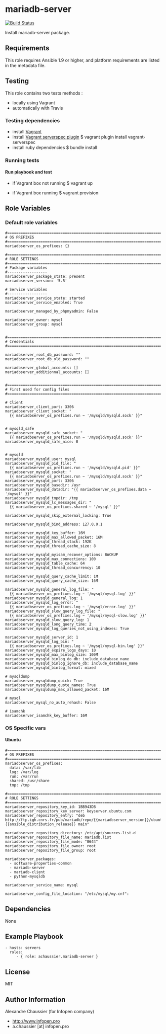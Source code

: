 # mariadb-server

[![Build Status](https://travis-ci.org/infOpen/ansible-role-mariadb-server.svg?branch=master)](https://travis-ci.org/infOpen/ansible-role-mariadb-server)

Install mariadb-server package.

## Requirements

This role requires Ansible 1.9 or higher,
and platform requirements are listed in the metadata file.

## Testing

This role contains two tests methods :
- locally using Vagrant
- automatically with Travis

### Testing dependencies
- install [Vagrant](https://www.vagrantup.com)
- install [Vagrant serverspec plugin](https://github.com/jvoorhis/vagrant-serverspec)
    $ vagrant plugin install vagrant-serverspec
- install ruby dependencies
    $ bundle install

### Running tests

#### Run playbook and test

- if Vagrant box not running
    $ vagrant up

- if Vagrant box running
    $ vagrant provision

## Role Variables

### Default role variables

    #==============================================================================
    # OS PREFIXES
    #==============================================================================
    mariadbserver_os_prefixes: {}
    
    #==============================================================================
    # ROLE SETTINGS
    #==============================================================================
    # Package variables
    #------------------
    mariadbserver_package_state: present
    mariadbserver_version: '5.5'
    
    # Service variables
    #------------------
    mariadbserver_service_state: started
    mariadbserver_service_enabled: True
    
    mariadbserver_managed_by_phpmyadmin: False
    
    mariadbserver_owner: mysql
    mariadbserver_group: mysql
    
    
    #==============================================================================
    # Credentials
    #==============================================================================
    
    mariadbserver_root_db_password: ""
    mariadbserver_root_db_old_password: ""
    
    mariadbserver_global_accounts: []
    mariadbserver_additionnal_accounts: []
    
    
    #==============================================================================
    # First used for config files
    #==============================================================================
    
    # Client
    mariadbserver_client_port: 3306
    mariadbserver_client_socket: "
      {{ mariadbserver_os_prefixes.run ~ '/mysqld/mysqld.sock' }}"
    
    
    # mysqld_safe
    mariadbserver_mysqld_safe_socket: "
      {{ mariadbserver_os_prefixes.run ~ '/mysqld/mysqld.sock' }}"
    mariadbserver_mysqld_safe_nice: 0
    
    
    # mysqld
    mariadbserver_mysqld_user: mysql
    mariadbserver_mysqld_pid_file: "
      {{ mariadbserver_os_prefixes.run ~ '/mysqld/mysqld.pid' }}"
    mariadbserver_mysqld_socket: "
      {{ mariadbserver_os_prefixes.run ~ '/mysqld/mysqld.sock' }}"
    mariadbserver_mysqld_port: 3306
    mariadbserver_mysqld_basedir: /usr
    mariadbserver_mysqld_datadir: "{{ mariadbserver_os_prefixes.data ~ '/mysql' }}"
    mariadbserver_mysqld_tmpdir: /tmp
    mariadbserver_mysqld_lc_messages_dir: "
      {{ mariadbserver_os_prefixes.shared ~ '/mysql' }}"
    
    mariadbserver_mysqld_skip_external_locking: True
    
    mariadbserver_mysqld_bind_address: 127.0.0.1
    
    mariadbserver_mysqld_key_buffer: 16M
    mariadbserver_mysqld_max_allowed_packet: 16M
    mariadbserver_mysqld_thread_stack: 192K
    mariadbserver_mysqld_thread_cache_size: 8
    
    mariadbserver_mysqld_myisam_recover_options: BACKUP
    mariadbserver_mysqld_max_connections: 100
    mariadbserver_mysqld_table_cache: 64
    mariadbserver_mysqld_thread_concurrency: 10
    
    mariadbserver_mysqld_query_cache_limit: 1M
    mariadbserver_mysqld_query_cache_size: 16M
    
    mariadbserver_mysqld_general_log_file: "
      {{ mariadbserver_os_prefixes.log ~ '/mysql/mysql.log' }}"
    mariadbserver_mysqld_general_log: 1
    mariadbserver_mysqld_log_error: "
      {{ mariadbserver_os_prefixes.log ~ '/mysql/error.log' }}"
    mariadbserver_mysqld_slow_query_log_file: "
      {{ mariadbserver_os_prefixes.log ~ '/mysql/mysql-slow.log' }}"
    mariadbserver_mysqld_slow_query_log: 1
    mariadbserver_mysqld_long_query_time: 2
    mariadbserver_mysqld_log_queries_not_using_indexes: True
    
    mariadbserver_mysqld_server_id: 1
    mariadbserver_mysqld_log_bin: "
      {{ mariadbserver_os_prefixes.log ~ '/mysql/mysql-bin.log' }}"
    mariadbserver_mysqld_expire_logs_days: 10
    mariadbserver_mysqld_max_binlog_size: 100M
    mariadbserver_mysqld_binlog_do_db: include_database_name
    mariadbserver_mysqld_binlog_ignore_db: include_database_name
    mariadbserver_mysqld_binlog_format: mixed
    
    # mysqldump
    mariadbserver_mysqldump_quick: True
    mariadbserver_mysqldump_quote_names: True
    mariadbserver_mysqldump_max_allowed_packet: 16M
    
    # mysql
    mariadbserver_mysql_no_auto_rehash: False
    
    # isamchk
    mariadbserver_isamchk_key_buffer: 16M

### OS Specific vars

#### Ubuntu

    #==============================================================================
    # OS PREFIXES
    #==============================================================================
    mariadbserver_os_prefixes:
      data: /var/lib
      log: /var/log
      run: /var/run
      shared: /usr/share
      tmp: /tmp
    
    #==============================================================================
    # ROLE SETTINGS
    #==============================================================================
    mariadbserver_repository_key_id: 1BB943DB
    mariadbserver_repository_key_server: keyserver.ubuntu.com
    mariadbserver_repository_entry: "deb http://ftp.igh.cnrs.fr/pub/mariadb/repo/{{mariadbserver_version}}/ubuntu {{ansible_distribution_release}} main"
    
    mariadbserver_repository_directory: /etc/apt/sources.list.d
    mariadbserver_repository_file_name: mariadb.list
    mariadbserver_repository_file_mode: "0644"
    mariadbserver_repository_file_owner: root
    mariadbserver_repository_file_group: root
    
    mariadbserver_packages:
      - software-properties-common
      - mariadb-server
      - mariadb-client
      - python-mysqldb
    
    mariadbserver_service_name: mysql
    
    mariadbserver_config_file_location: "/etc/mysql/my.cnf":

## Dependencies

None

## Example Playbook

    - hosts: servers
      roles:
         - { role: achaussier.mariadb-server }

## License

MIT

## Author Information

Alexandre Chaussier (for Infopen company)
- http://www.infopen.pro
- a.chaussier [at] infopen.pro

